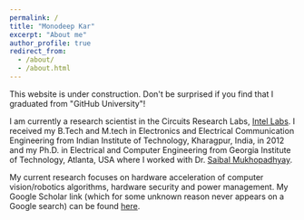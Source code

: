 ```yaml
---
permalink: /
title: "Monodeep Kar"
excerpt: "About me"
author_profile: true
redirect_from: 
  - /about/
  - /about.html
---
```

This website is under construction. Don't be surprised if you find that I graduated from "GitHub University"!

I am currently a  research scientist in the Circuits Research Labs, [Intel Labs](https://www.intel.com/content/www/us/en/research/overview.html). I received my B.Tech and M.tech in Electronics and Electrical Communication Engineering from Indian Institute of Technology, Kharagpur, India, in 2012 and my Ph.D. in Electrical and Computer Engineering from Georgia Institute of Technology, Atlanta, USA where I worked with Dr. [Saibal Mukhopadhyay](https://greenlab.ece.gatech.edu/). 

My current research focuses on hardware acceleration of computer vision/robotics algorithms, hardware security and power management. My Google Scholar link (which for some unknown reason never appears on a Google search) can be found [here](https://scholar.google.com/citations?user=-dgMeFgAAAAJ&hl=en).

